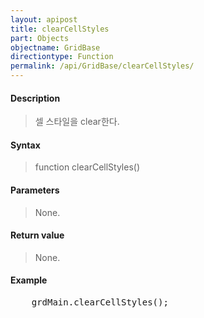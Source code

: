 ```yaml
---
layout: apipost
title: clearCellStyles
part: Objects
objectname: GridBase
directiontype: Function
permalink: /api/GridBase/clearCellStyles/
---
```



#### Description

> 셀 스타일을 clear한다.

#### Syntax

> function clearCellStyles()

#### Parameters

> None.

#### Return value

> None.

#### Example

<pre class="prettyprint">
    grdMain.clearCellStyles();
</pre>

